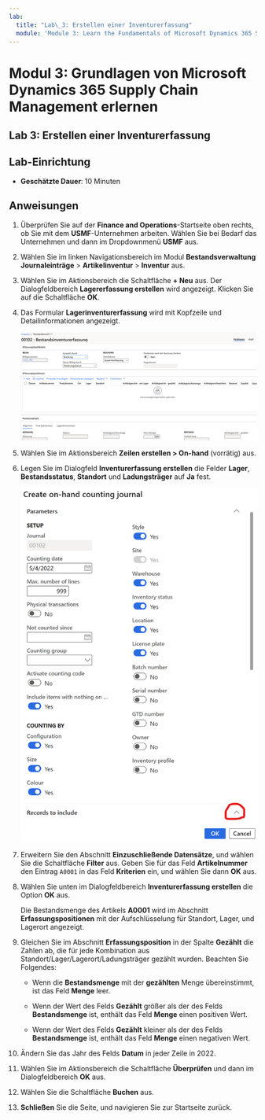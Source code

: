 ```yaml
---
lab:
  title: "Lab\_3: Erstellen einer Inventurerfassung"
  module: 'Module 3: Learn the Fundamentals of Microsoft Dynamics 365 Supply Chain Management'
---
```


# Modul 3: Grundlagen von Microsoft Dynamics 365 Supply Chain Management erlernen

## Lab 3: Erstellen einer Inventurerfassung

## Lab-Einrichtung

   - **Geschätzte Dauer**: 10 Minuten

## Anweisungen

1.  Überprüfen Sie auf der **Finance and Operations**-Startseite oben rechts, ob Sie mit dem **USMF**-Unternehmen arbeiten. Wählen Sie bei Bedarf das Unternehmen und dann im Dropdownmenü **USMF** aus. 

2.  Wählen Sie im linken Navigationsbereich im Modul **Bestandsverwaltung** **Journaleinträge** > **Artikelinventur** > **Inventur** aus. 

3.  Wählen Sie im Aktionsbereich die Schaltfläche **+ Neu** aus. Der Dialogfeldbereich **Lagererfassung erstellen** wird angezeigt. Klicken Sie auf die Schaltfläche **OK**. 

4.  Das Formular **Lagerinventurerfassung** wird mit Kopfzeile und Detailinformationen angezeigt. 

    ![Screenshot des Formulars für die Inventurerfassung mit Kopfzeile und ausgefüllten Detailinformationen](./media/lp-scm-m-002-warehouse-inventory-mgmt-06.png)

5.  Wählen Sie im Aktionsbereich **Zeilen erstellen &gt; On-hand** (vorrätig) aus. 

6.  Legen Sie im Dialogfeld **Inventurerfassung erstellen** die Felder **Lager**, **Bestandsstatus**, **Standort** und **Ladungsträger** auf **Ja** fest. 

    ![Screenshot des Dialogfelds „Inventurerfassung erstellen“ mit den Feldern, die wie beschrieben festgelegt sind](./media/lp-scm-m-002-warehouse-inventory-mgmt-07.png)

7.  Erweitern Sie den Abschnitt **Einzuschließende Datensätze**, und wählen Sie die Schaltfläche **Filter** aus. Geben Sie für das Feld **Artikelnummer** den Eintrag `A0001` in das Feld **Kriterien** ein, und wählen Sie dann **OK** aus. 

8.  Wählen Sie unten im Dialogfeldbereich **Inventurerfassung erstellen** die Option **OK** aus. 

    Die Bestandsmenge des Artikels **A0001** wird im Abschnitt **Erfassungspositionen** mit der Aufschlüsselung für Standort, Lager, und Lagerort angezeigt. 

9.  Gleichen Sie im Abschnitt **Erfassungsposition** in der Spalte **Gezählt** die Zahlen ab, die für jede Kombination aus Standort/Lager/Lagerort/Ladungsträger gezählt wurden. Beachten Sie Folgendes: 

    - Wenn die **Bestandsmenge** mit der **gezählten** Menge übereinstimmt, ist das Feld **Menge** leer. 

    - Wenn der Wert des Felds **Gezählt** größer als der des Felds **Bestandsmenge** ist, enthält das Feld **Menge** einen positiven Wert. 

    - Wenn der Wert des Felds **Gezählt** kleiner als der des Felds **Bestandsmenge** ist, enthält das Feld **Menge** einen negativen Wert. 

10. Ändern Sie das Jahr des Felds **Datum** in jeder Zeile in 2022. 

11. Wählen Sie im Aktionsbereich die Schaltfläche **Überprüfen** und dann im Dialogfeldbereich **OK** aus. 

12. Wählen Sie die Schaltfläche **Buchen** aus. 

13. **Schließen** Sie die Seite, und navigieren Sie zur Startseite zurück. 

